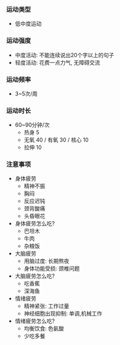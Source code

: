 ### 运动类型
- 低中度运动

### 运动强度
- 中度活动: 不能连续说出20个字以上的句子
- 轻度活动: 花费一点力气, 无障碍交流

### 运动频率
- 3~5次/周

### 运动时长
- 60~90分钟/次
	- 热身 5
	- 无氧 40 / 有氧 30 / 核心 10
	- 拉伸 10


### 注意事项
- 身体疲劳
	- 精神不振
	- 胸闷
	- 反应迟钝
	- 颈背酸痛
	- 头昏眼花
- 身体疲劳怎么吃?
	- 巴坦木
	- 牛肉
	- 杂粮饭
- 大脑疲劳
	- 用脑过度: 长期熬夜
	- 身体功能受损: 颈椎问题
- 大脑疲劳怎么吃?
	- 吃香蕉
	- 深海鱼
- 情绪疲劳
	- 精神紧张: 工作过量
	- 神经细胞出现抑制: 单调,机械工作
- 情绪疲劳怎么吃?
	- 均衡饮食: 色氨酸
	- 少吃多餐